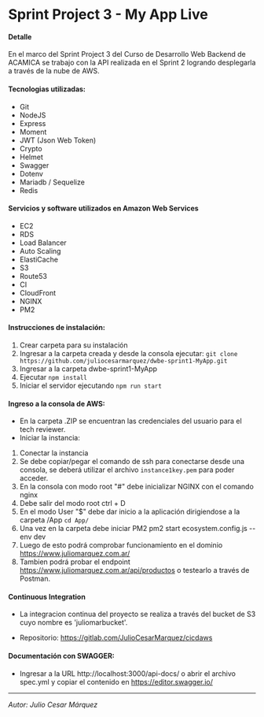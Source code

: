 # Sprint Project 3 - My App Live

#### Detalle

En el marco del Sprint Project 3 del Curso de Desarrollo Web Backend de ACAMICA se trabajo con la API realizada en el Sprint 2 logrando desplegarla a través de la nube de AWS.

#### Tecnologias utilizadas:

* Git
* NodeJS
* Express
* Moment
* JWT (Json Web Token)
* Crypto
* Helmet
* Swagger
* Dotenv
* Mariadb / Sequelize
* Redis

#### Servicios y software utilizados en Amazon Web Services

* EC2
* RDS
* Load Balancer
* Auto Scaling
* ElastiCache
* S3
* Route53
* CI
* CloudFront
* NGINX
* PM2

#### Instrucciones de instalación:

1. Crear carpeta para su instalación
2. Ingresar a la carpeta creada y desde la consola ejecutar:
    `git clone https://github.com/juliocesarmarquez/dwbe-sprint1-MyApp.git`
3. Ingresar a la carpeta dwbe-sprint1-MyApp 
4. Ejecutar `npm install`
5. Iniciar el servidor ejecutando `npm run start`

#### Ingreso a la consola de AWS:
* En la carpeta .ZIP se encuentran las credenciales del usuario para el tech reviewer.
* Iniciar la instancia:
1. Conectar la instancia
2. Se debe copiar/pegar el comando de ssh para conectarse desde una consola, se deberá utilizar el archivo `instance1key.pem` para poder acceder.
3. En la consola con modo root "#" debe inicializar NGINX con el comando nginx
4. Debe salir del modo root 
 ctrl + D
5. En el modo User "$" debe dar inicio a la aplicación dirigiendose a la carpeta /App
 `cd App/`
6. Una vez en la carpeta debe iniciar PM2
 pm2 start ecosystem.config.js --env dev
7. Luego de esto podrá comprobar funcionamiento en el dominio https://www.juliomarquez.com.ar/ 
8. Tambien podrá probar el endpoint https://www.juliomarquez.com.ar/api/productos o testearlo a través de Postman.

#### Continuous Integration
* La integracion continua del proyecto se realiza a través del bucket de S3 cuyo nombre es 'juliomarbucket'.

* Repositorio: https://gitlab.com/JulioCesarMarquez/cicdaws

#### Documentación con SWAGGER:
* Ingresar a la URL http://localhost:3000/api-docs/ o abrir el archivo spec.yml y copiar el contenido en https://editor.swagger.io/

---
*Autor: Julio Cesar Márquez*